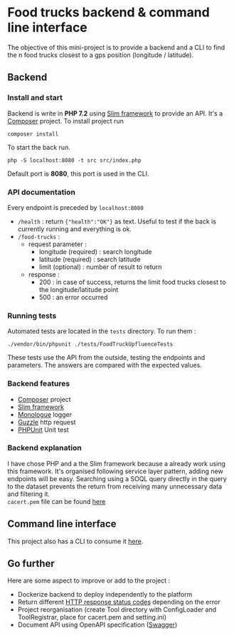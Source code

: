 # Food trucks backend & command line interface

The objective of this mini-project is to provide a backend and a CLI to find the n food trucks closest to a gps position (longitude / latitude). 

## Backend

### Install and start
Backend is write in **PHP 7.2** using [Slim framework](http://www.slimframework.com/) to provide an API.
It's a [Composer](https://getcomposer.org/) project. To install project run  

    composer install

To start the back run.

    php -S localhost:8080 -t src src/index.php 
    
Default port is **8080**, this port is used in the CLI.

### API documentation
Every endpoint is preceded by `localhost:8080`
* `/health` : return `{"health":"OK"}` as text. Useful to test if the back is currently running and everything is ok.
* `/food-trucks` :
    * request parameter :
        * longitude (required) : search longitude
        * latitude (required) : search latitude
        * limit (optional) : number of result to return
    * response :
        * 200 : in case of success, returns the limit food trucks closest to the longitude/latitude point
        * 500 : an error occurred

### Running tests

Automated tests are located in the `tests` directory. To run them : 

    ./vendor/bin/phpunit ./tests/FoodTruckUpfluenceTests
    
These tests use the API from the outside, testing the endpoints and parameters.
The answers are compared with the expected values.

### Backend features

* [Composer](https://getcomposer.org/) project
* [Slim framework](http://www.slimframework.com/)
* [Monologue](https://github.com/Seldaek/monolog) logger
* [Guzzle](http://docs.guzzlephp.org/en/stable/) http request
* [PHPUnit](https://phpunit.de/) Unit test

### Backend explanation

I have chose PHP and a the Slim framework because a already work using this framework.
It's organised following service layer pattern, adding new endpoints will be easy.
Searching using a SOQL query directly in the query to the dataset prevents the return from receiving many unnecessary data and filtering it.  
`cacert.pem` file can be found [here](https://curl.haxx.se/docs/caextract.html)

## Command line interface

This project also has a CLI to consume it [here](https://github.com/PaulGOUX27/FoodTrucksUpfluenceCLI).
        
## Go further
Here are some aspect to improve or add to the project : 
* Dockerize backend to deploy independently to the platform
* Return different [HTTP response status codes](https://developer.mozilla.org/en-US/docs/Web/HTTP/Status) depending on the error
* Project reorganisation (create Tool directory with ConfigLoader and ToolRegistrar, place for cacert.pem and setting.ini)
* Document API using OpenAPI specification ([Swagger](https://swagger.io/specification/))
